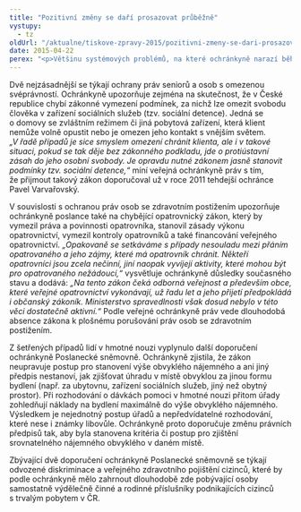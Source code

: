 ```yaml
---
title: "Pozitivní změny se daří prosazovat průběžně"
vystupy:
  - tz
oldUrl: "/aktualne/tiskove-zpravy-2015/pozitivni-zmeny-se-dari-prosazovat-prubezne"
date: 2015-04-22
perex: "<p>Většinu systémových problémů, na které ochránkyně narazí během šetření, se daří odstraňovat průběžně díky intenzivním jednáním s ministerstvy či prostřednictvím připomínek k chystaným zákonům. Na Poslaneckou sněmovnu se proto za rok 2014 ochránkyně obrací pouze s pěti doporučeními.</p>"
---
```


<!-- imported from the old website -->

<p>Dvě nejzásadnější se týkají ochrany práv seniorů a osob s omezenou svéprávností. Ochránkyně upozorňuje zejména na skutečnost, že v České republice chybí zákonné vymezení podmínek, za nichž lze omezit svobodu člověka v zařízení sociálních služeb (tzv. sociální detence). Jedná se o domovy se zvláštním režimem či jiná pobytová zařízení, která klient nemůže volně opustit nebo je omezen jeho kontakt s vnějším světem. <em>„V řadě případů je sice smyslem omezení chránit klienta, ale i v takové situaci, pokud se tak děje bez zákonného podkladu, jde o protiústavní zásah do jeho osobní svobody. Je opravdu nutné zákonem jasně stanovit podmínky tzv. sociální detence,“</em> míní veřejná ochránkyně práv s tím, že přijmout takový zákon doporučoval už v roce 2011 tehdejší ochránce Pavel Varvařovský.</p><p>V souvislosti s ochranou práv osob se zdravotním postižením upozorňuje ochránkyně poslance také na chybějící opatrovnický zákon, který by vymezil práva a povinnosti opatrovníka, stanovil zásady výkonu opatrovnictví, vymezil kontroly opatrovníků a také financování veřejného opatrovnictví. <em>„Opakovaně se setkáváme s případy nesouladu mezi přáním opatrovaného a jeho zájmy, které má opatrovník chránit. Někteří opatrovníci jsou zcela nečinní, jiní naopak vyvíjejí aktivity, které mohou být pro opatrovaného nežádoucí,“</em> vysvětluje ochránkyně důsledky současného stavu a dodává:<em> „Na tento zákon čeká odborná veřejnost a především obce, které veřejné opatrovnictví vykonávají, už řadu let a jeho přijetí předpokládá i občanský zákoník. Ministerstvo spravedlnosti však dosud nebylo v této věci dostatečně aktivní.“</em> Podle veřejné ochránkyně práv vede dlouhodobá absence zákona k plošnému porušování práv osob se zdravotním postižením. </p><p>Z šetřených případů lidí v hmotné nouzi vyplynulo další doporučení ochránkyně Poslanecké sněmovně. Ochránkyně zjistila, že zákon neupravuje postup pro stanovení výše obvyklého nájemného a ani jiný předpis nestanoví, jak zjišťovat úhradu v místě obvyklou za jinou formu bydlení (např. za ubytovnu, zařízení sociálních služeb, jiný než obytný prostor). Při rozhodování o dávkách pomoci v hmotné nouzi přitom úřady zohledňují náklady na bydlení maximálně do výše obvyklého nájemného. Výsledkem je nejednotný postup úřadů a nepředvídatelné rozhodování, které nese i známky libovůle. Ochránkyně proto doporučuje změnu právních předpisů tak, aby byla stanovena kritéria či postup pro zjištění srovnatelného nájemného obvyklého v daném místě. </p><p>Zbývající dvě doporučení ochránkyně Poslanecké sněmovně se týkají odvozené diskriminace a veřejného zdravotního pojištění cizinců, které by podle ochránkyně mělo zahrnout dlouhodobě zde pobývající osoby samostatně výdělečně činné a rodinné příslušníky podnikajících cizinců s trvalým pobytem v ČR.</p>
